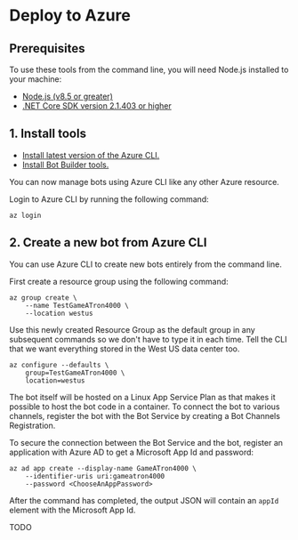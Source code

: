 # Deploy to Azure

## Prerequisites

To use these tools from the command line, you will need Node.js installed to your machine:

- [Node.js (v8.5 or greater)](https://nodejs.org/)
- [.NET Core SDK version 2.1.403 or higher](https://www.microsoft.com/net/download)

## 1. Install tools

- [Install latest version of the Azure CLI.](https://docs.microsoft.com/en-us/cli/azure/install-azure-cli?view=azure-cli-latest)
- [Install Bot Builder tools.](https://aka.ms/botbuilder-tools-readme)

You can now manage bots using Azure CLI like any other Azure resource.

Login to Azure CLI by running the following command:

```
az login
```

## 2. Create a new bot from Azure CLI

You can use Azure CLI to create new bots entirely from the command line.

First create a resource group using the following command:

```
az group create \
    --name TestGameATron4000 \
    --location westus
```

Use this newly created Resource Group as the default group in any subsequent
commands so we don't have to type it in each time. Tell the CLI that we want
everything stored in the West US data center too.

```
az configure --defaults \
    group=TestGameATron4000 \
    location=westus
```

The bot itself will be hosted on a Linux App Service Plan as that makes it possible to host the bot code in a container. To connect the bot to various channels, register the bot with the Bot Service by creating a Bot Channels Registration.

To secure the connection between the Bot Service and the bot, register an application with Azure AD to get a Microsoft App Id and password:

```
az ad app create --display-name GameATron4000 \
    --identifier-uris uri:gameatron4000
    --password <ChooseAnAppPassword>
```

After the command has completed, the output JSON will contain an ```appId``` element with the Microsoft App Id.

TODO

